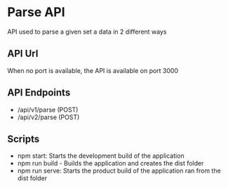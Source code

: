 # Parse API

API used to parse a given set a data in 2 different ways

## API Url

When no port is available, the API is available on port 3000

## API Endpoints

- /api/v1/parse (POST)
- /api/v2/parse (POST)

## Scripts

- npm start: Starts the development build of the application
- npm run build - Builds the application and creates the dist folder 
- npm run serve: Starts the product build of the application ran from the dist folder

